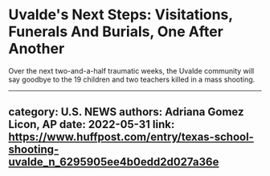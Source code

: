 # Uvalde's Next Steps: Visitations, Funerals And Burials, One After Another

Over the next two-and-a-half traumatic weeks, the Uvalde community will say goodbye to the 19 children and two teachers killed in a mass shooting.

---
category: U.S. NEWS
authors: Adriana Gomez Licon, AP
date: 2022-05-31
link: https://www.huffpost.com/entry/texas-school-shooting-uvalde_n_6295905ee4b0edd2d027a36e
---
